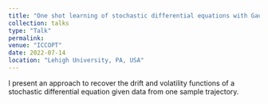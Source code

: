 ```yaml
---
title: "One shot learning of stochastic differential equations with Gaussian processes and computational graph completion."
collection: talks
type: "Talk"
permalink: 
venue: "ICCOPT"
date: 2022-07-14
location: "Lehigh University, PA, USA"
---
```

I present an approach to recover the drift and volatility functions of a stochastic differential equation 
given data from one sample trajectory.
